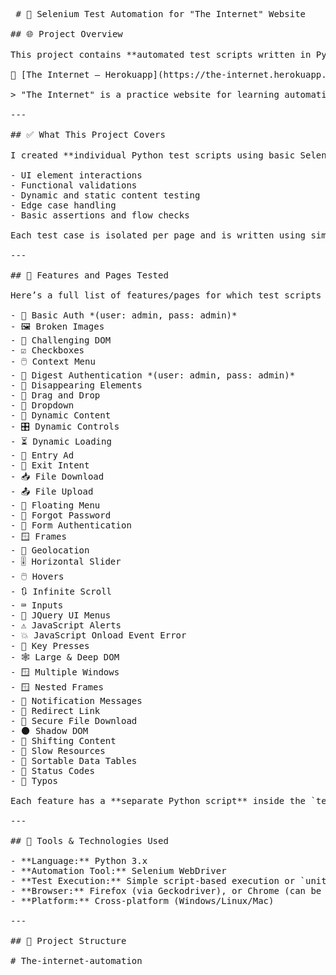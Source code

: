 <pre> # 🔧 Selenium Test Automation for "The Internet" Website

## 🌐 Project Overview

This project contains **automated test scripts written in Python using Selenium WebDriver** for the website:

🔗 [The Internet – Herokuapp](https://the-internet.herokuapp.com/)

> "The Internet" is a practice website for learning automation testing. It includes a variety of UI components like checkboxes, login forms, alerts, dynamic content, file uploads/downloads, and JavaScript errors. This makes it ideal for practicing end-to-end test automation scenarios.

---

## ✅ What This Project Covers

I created **individual Python test scripts using basic Selenium** (not using the Page Object Model) for **each feature/page** on the site. These scripts cover:

- UI element interactions  
- Functional validations  
- Dynamic and static content testing  
- Edge case handling  
- Basic assertions and flow checks  

Each test case is isolated per page and is written using simple, clean Python scripts.

---

## 📄 Features and Pages Tested

Here’s a full list of features/pages for which test scripts were created:

- 🔐 Basic Auth *(user: admin, pass: admin)*
- 🖼️ Broken Images
- 🧪 Challenging DOM
- ☑️ Checkboxes
- 🖱️ Context Menu
- 🔐 Digest Authentication *(user: admin, pass: admin)*
- 👻 Disappearing Elements
- 🧲 Drag and Drop
- 🔽 Dropdown
- 🔁 Dynamic Content
- 🎛️ Dynamic Controls
- ⏳ Dynamic Loading
- 📢 Entry Ad
- 🚪 Exit Intent
- 📥 File Download
- 📤 File Upload
- 📌 Floating Menu
- 🔐 Forgot Password
- 🔐 Form Authentication
- 🪟 Frames
- 📍 Geolocation
- 🎚️ Horizontal Slider
- 🖱️ Hovers
- 🔃 Infinite Scroll
- ⌨️ Inputs
- 🧭 JQuery UI Menus
- ⚠️ JavaScript Alerts
- 💥 JavaScript Onload Event Error
- 🎹 Key Presses
- 🕸️ Large & Deep DOM
- 🪟 Multiple Windows
- 🪟 Nested Frames
- 🔔 Notification Messages
- 🔀 Redirect Link
- 🔐 Secure File Download
- 🌑 Shadow DOM
- 🔁 Shifting Content
- 🐌 Slow Resources
- 🧮 Sortable Data Tables
- 🧾 Status Codes
- 📝 Typos

Each feature has a **separate Python script** inside the `tests/` folder.

---

## 🧰 Tools & Technologies Used

- **Language:** Python 3.x  
- **Automation Tool:** Selenium WebDriver  
- **Test Execution:** Simple script-based execution or `unittest` (optional)  
- **Browser:** Firefox (via Geckodriver), or Chrome (can be configured)  
- **Platform:** Cross-platform (Windows/Linux/Mac)

---

## 📁 Project Structure

#   T h e - i n t e r n e t - a u t o m a t i o n  </pre>
 
 
